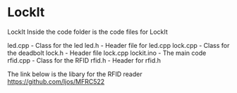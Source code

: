 # LockIt
LockIt 
Inside the code folder is the code files for LockIt

led.cpp - Class for the led
led.h - Header file for led.cpp
lock.cpp - Class for the deadbolt
lock.h - Header file lock.cpp
lockit.ino - The main code
rfid.cpp - Class for the RFID
rfid.h - Header for rfid.h



The link below is the libary for the RFID reader
https://github.com/ljos/MFRC522